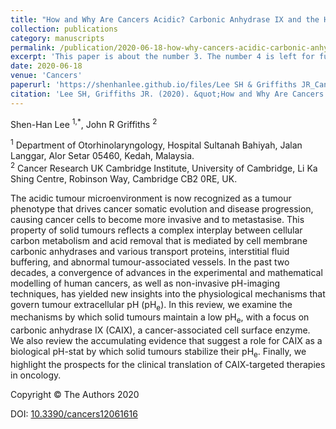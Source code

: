 ```yaml
---
title: "How and Why Are Cancers Acidic? Carbonic Anhydrase IX and the Homeostatic Control of Tumour Extracellular pH"
collection: publications
category: manuscripts
permalink: /publication/2020-06-18-how-why-cancers-acidic-carbonic-anhydrase-ix
excerpt: 'This paper is about the number 3. The number 4 is left for future work.'
date: 2020-06-18
venue: 'Cancers'
paperurl: 'https://shenhanlee.github.io/files/Lee SH & Griffiths JR_Cancers_2020.pdf'
citation: 'Lee SH, Griffiths JR. (2020). &quot;How and Why Are Cancers Acidic? Carbonic Anhydrase IX and the Homeostatic Control of Tumour Extracellular pH.&quot; <i>Cancers</i>. 12(6)1616.'
---
```


Shen-Han Lee <sup>1,*</sup>, John R Griffiths <sup>2</sup>  

<sup>1</sup> Department of Otorhinolaryngology, Hospital Sultanah Bahiyah, Jalan Langgar, Alor Setar 05460, Kedah, Malaysia.  
<sup>2</sup> Cancer Research UK Cambridge Institute, University of Cambridge, Li Ka Shing Centre, Robinson Way, Cambridge CB2 0RE, UK.  

The acidic tumour microenvironment is now recognized as a tumour phenotype that drives cancer somatic evolution and disease progression, causing cancer cells to become more invasive and to metastasise. This property of solid tumours reflects a complex interplay between cellular carbon metabolism and acid removal that is mediated by cell membrane carbonic anhydrases and various transport proteins, interstitial fluid buffering, and abnormal tumour-associated vessels. In the past two decades, a convergence of advances in the experimental and mathematical modelling of human cancers, as well as non-invasive pH-imaging techniques, has yielded new insights into the physiological mechanisms that govern tumour extracellular pH (pH<sub>e</sub>). In this review, we examine the mechanisms by which solid tumours maintain a low pH<sub>e</sub>, with a focus on carbonic anhydrase IX (CAIX), a cancer-associated cell surface enzyme. We also review the accumulating evidence that suggest a role for CAIX as a biological pH-stat by which solid tumours stabilize their pH<sub>e</sub>. Finally, we highlight the prospects for the clinical translation of CAIX-targeted therapies in oncology.

Copyright © The Authors 2020

DOI: [10.3390/cancers12061616](https://doi.org/10.3390/cancers12061616)

